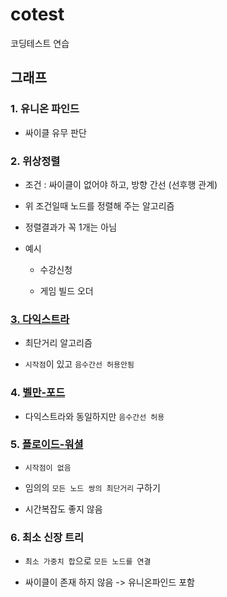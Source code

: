 # cotest
코딩테스트 연습

## 그래프

### 1. 유니온 파인드

* 싸이클 유무 판단

### 2. 위상정렬

* 조건 : 싸이클이 없어야 하고, 방향 간선 (선후행 관계)

* 위 조건일때 노드를 정렬해 주는 알고리즘

* 정렬결과가 꼭 1개는 아님

* 예시

    + 수강신청

    + 게임 빌드 오더

### [3. 다익스트라](./백준온라인/1753.py)

* 최단거리 알고리즘

* `시작점`이 있고 `음수간선 허용안됨`


### 4. [벨만-포드](./백준온라인/11657.py)

* 다익스트라와 동일하지만 `음수간선 허용`

### 5. [플로이드-워셜](./백준온라인/11404.py)

* `시작점이 없음`

* 임의의 `모든 노드 쌍의 최단거리` 구하기

* 시간복잡도 좋지 않음

### 6. 최소 신장 트리

* `최소 가중치 합`으로 `모든 노드를 연결`

* 싸이클이 존재 하지 않음 -> 유니온파인드 포함